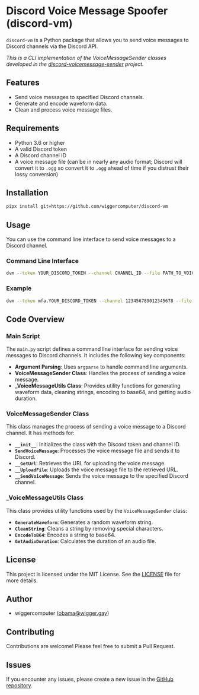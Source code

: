 # Discord Voice Message Spoofer (discord-vm)

`discord-vm` is a Python package that allows you to send voice messages to Discord channels via the Discord API.

*This is a CLI implementation of the VoiceMessageSender classes developed in the [discord-voicemessage-sender](https://github.com/kaitlek/discord-voicemessage-sender) project.*

## Features

- Send voice messages to specified Discord channels.
- Generate and encode waveform data.
- Clean and process voice message files.

## Requirements

- Python 3.6 or higher
- A valid Discord token
- A Discord channel ID
- A voice message file (can be in nearly any audio format; Discord will convert it to `.ogg` so convert it to `.ogg` ahead of time if you distrust their lossy conversion)

## Installation

```bash
pipx install git+https://github.com/wiggercomputer/discord-vm
```

## Usage

You can use the command line interface to send voice messages to a Discord channel. 

### Command Line Interface

```sh
dvm --token YOUR_DISCORD_TOKEN --channel CHANNEL_ID --file PATH_TO_VOICE_MESSAGE_FILE
```

### Example

```sh
dvm --token mfa.YOUR_DISCORD_TOKEN --channel 123456789012345678 --file /path/to/voice-message.ogg
```

## Code Overview

### Main Script

The `main.py` script defines a command line interface for sending voice messages to Discord channels. It includes the following key components:

- **Argument Parsing**: Uses `argparse` to handle command line arguments.
- **VoiceMessageSender Class**: Handles the process of sending a voice message.
- **_VoiceMessageUtils Class**: Provides utility functions for generating waveform data, cleaning strings, encoding to base64, and getting audio duration.

### VoiceMessageSender Class

This class manages the process of sending a voice message to a Discord channel. It has methods for:

- **`__init__`**: Initializes the class with the Discord token and channel ID.
- **`SendVoiceMessage`**: Processes the voice message file and sends it to Discord.
- **`__GetUrl`**: Retrieves the URL for uploading the voice message.
- **`__UploadFile`**: Uploads the voice message file to the retrieved URL.
- **`__SendVoiceMessage`**: Sends the voice message to the specified Discord channel.

### _VoiceMessageUtils Class

This class provides utility functions used by the `VoiceMessageSender` class:

- **`GenerateWaveform`**: Generates a random waveform string.
- **`CleanString`**: Cleans a string by removing special characters.
- **`EncodeToB64`**: Encodes a string to base64.
- **`GetAudioDuration`**: Calculates the duration of an audio file.

## License

This project is licensed under the MIT License. See the [LICENSE](LICENSE) file for more details.

## Author

- wiggercomputer (obama@wigger.gay)

## Contributing

Contributions are welcome! Please feel free to submit a Pull Request.

## Issues

If you encounter any issues, please create a new issue in the [GitHub repository](https://github.com/wiggercomputer/discord-vm/issues).

